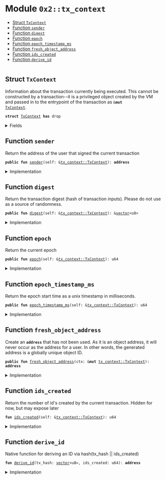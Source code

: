 
<a name="0x2_tx_context"></a>

# Module `0x2::tx_context`



-  [Struct `TxContext`](#0x2_tx_context_TxContext)
-  [Function `sender`](#0x2_tx_context_sender)
-  [Function `digest`](#0x2_tx_context_digest)
-  [Function `epoch`](#0x2_tx_context_epoch)
-  [Function `epoch_timestamp_ms`](#0x2_tx_context_epoch_timestamp_ms)
-  [Function `fresh_object_address`](#0x2_tx_context_fresh_object_address)
-  [Function `ids_created`](#0x2_tx_context_ids_created)
-  [Function `derive_id`](#0x2_tx_context_derive_id)


<pre><code></code></pre>



<a name="0x2_tx_context_TxContext"></a>

## Struct `TxContext`

Information about the transaction currently being executed.
This cannot be constructed by a transaction--it is a privileged object created by
the VM and passed in to the entrypoint of the transaction as <code>&<b>mut</b> <a href="../../dependencies/sui-framework/tx_context.md#0x2_tx_context_TxContext">TxContext</a></code>.


<pre><code><b>struct</b> <a href="../../dependencies/sui-framework/tx_context.md#0x2_tx_context_TxContext">TxContext</a> <b>has</b> drop
</code></pre>



<details>
<summary>Fields</summary>


<dl>
<dt>
<code>sender: <b>address</b></code>
</dt>
<dd>
 The address of the user that signed the current transaction
</dd>
<dt>
<code>tx_hash: <a href="../../dependencies/move-stdlib/vector.md#0x1_vector">vector</a>&lt;u8&gt;</code>
</dt>
<dd>
 Hash of the current transaction
</dd>
<dt>
<code>epoch: u64</code>
</dt>
<dd>
 The current epoch number
</dd>
<dt>
<code>epoch_timestamp_ms: u64</code>
</dt>
<dd>
 Timestamp that the epoch started at
</dd>
<dt>
<code>ids_created: u64</code>
</dt>
<dd>
 Counter recording the number of fresh id's created while executing
 this transaction. Always 0 at the start of a transaction
</dd>
</dl>


</details>

<a name="0x2_tx_context_sender"></a>

## Function `sender`

Return the address of the user that signed the current
transaction


<pre><code><b>public</b> <b>fun</b> <a href="../../dependencies/sui-framework/tx_context.md#0x2_tx_context_sender">sender</a>(self: &<a href="../../dependencies/sui-framework/tx_context.md#0x2_tx_context_TxContext">tx_context::TxContext</a>): <b>address</b>
</code></pre>



<details>
<summary>Implementation</summary>


<pre><code><b>public</b> <b>fun</b> <a href="../../dependencies/sui-framework/tx_context.md#0x2_tx_context_sender">sender</a>(self: &<a href="../../dependencies/sui-framework/tx_context.md#0x2_tx_context_TxContext">TxContext</a>): <b>address</b> {
    self.sender
}
</code></pre>



</details>

<a name="0x2_tx_context_digest"></a>

## Function `digest`

Return the transaction digest (hash of transaction inputs).
Please do not use as a source of randomness.


<pre><code><b>public</b> <b>fun</b> <a href="../../dependencies/sui-framework/tx_context.md#0x2_tx_context_digest">digest</a>(self: &<a href="../../dependencies/sui-framework/tx_context.md#0x2_tx_context_TxContext">tx_context::TxContext</a>): &<a href="../../dependencies/move-stdlib/vector.md#0x1_vector">vector</a>&lt;u8&gt;
</code></pre>



<details>
<summary>Implementation</summary>


<pre><code><b>public</b> <b>fun</b> <a href="../../dependencies/sui-framework/tx_context.md#0x2_tx_context_digest">digest</a>(self: &<a href="../../dependencies/sui-framework/tx_context.md#0x2_tx_context_TxContext">TxContext</a>): &<a href="../../dependencies/move-stdlib/vector.md#0x1_vector">vector</a>&lt;u8&gt; {
    &self.tx_hash
}
</code></pre>



</details>

<a name="0x2_tx_context_epoch"></a>

## Function `epoch`

Return the current epoch


<pre><code><b>public</b> <b>fun</b> <a href="../../dependencies/sui-framework/tx_context.md#0x2_tx_context_epoch">epoch</a>(self: &<a href="../../dependencies/sui-framework/tx_context.md#0x2_tx_context_TxContext">tx_context::TxContext</a>): u64
</code></pre>



<details>
<summary>Implementation</summary>


<pre><code><b>public</b> <b>fun</b> <a href="../../dependencies/sui-framework/tx_context.md#0x2_tx_context_epoch">epoch</a>(self: &<a href="../../dependencies/sui-framework/tx_context.md#0x2_tx_context_TxContext">TxContext</a>): u64 {
    self.epoch
}
</code></pre>



</details>

<a name="0x2_tx_context_epoch_timestamp_ms"></a>

## Function `epoch_timestamp_ms`

Return the epoch start time as a unix timestamp in milliseconds.


<pre><code><b>public</b> <b>fun</b> <a href="../../dependencies/sui-framework/tx_context.md#0x2_tx_context_epoch_timestamp_ms">epoch_timestamp_ms</a>(self: &<a href="../../dependencies/sui-framework/tx_context.md#0x2_tx_context_TxContext">tx_context::TxContext</a>): u64
</code></pre>



<details>
<summary>Implementation</summary>


<pre><code><b>public</b> <b>fun</b> <a href="../../dependencies/sui-framework/tx_context.md#0x2_tx_context_epoch_timestamp_ms">epoch_timestamp_ms</a>(self: &<a href="../../dependencies/sui-framework/tx_context.md#0x2_tx_context_TxContext">TxContext</a>): u64 {
   self.epoch_timestamp_ms
}
</code></pre>



</details>

<a name="0x2_tx_context_fresh_object_address"></a>

## Function `fresh_object_address`

Create an <code><b>address</b></code> that has not been used. As it is an object address, it will never
occur as the address for a user.
In other words, the generated address is a globally unique object ID.


<pre><code><b>public</b> <b>fun</b> <a href="../../dependencies/sui-framework/tx_context.md#0x2_tx_context_fresh_object_address">fresh_object_address</a>(ctx: &<b>mut</b> <a href="../../dependencies/sui-framework/tx_context.md#0x2_tx_context_TxContext">tx_context::TxContext</a>): <b>address</b>
</code></pre>



<details>
<summary>Implementation</summary>


<pre><code><b>public</b> <b>fun</b> <a href="../../dependencies/sui-framework/tx_context.md#0x2_tx_context_fresh_object_address">fresh_object_address</a>(ctx: &<b>mut</b> <a href="../../dependencies/sui-framework/tx_context.md#0x2_tx_context_TxContext">TxContext</a>): <b>address</b> {
    <b>let</b> ids_created = ctx.ids_created;
    <b>let</b> id = <a href="../../dependencies/sui-framework/tx_context.md#0x2_tx_context_derive_id">derive_id</a>(*&ctx.tx_hash, ids_created);
    ctx.ids_created = ids_created + 1;
    id
}
</code></pre>



</details>

<a name="0x2_tx_context_ids_created"></a>

## Function `ids_created`

Return the number of id's created by the current transaction.
Hidden for now, but may expose later


<pre><code><b>fun</b> <a href="../../dependencies/sui-framework/tx_context.md#0x2_tx_context_ids_created">ids_created</a>(self: &<a href="../../dependencies/sui-framework/tx_context.md#0x2_tx_context_TxContext">tx_context::TxContext</a>): u64
</code></pre>



<details>
<summary>Implementation</summary>


<pre><code><b>fun</b> <a href="../../dependencies/sui-framework/tx_context.md#0x2_tx_context_ids_created">ids_created</a>(self: &<a href="../../dependencies/sui-framework/tx_context.md#0x2_tx_context_TxContext">TxContext</a>): u64 {
    self.ids_created
}
</code></pre>



</details>

<a name="0x2_tx_context_derive_id"></a>

## Function `derive_id`

Native function for deriving an ID via hash(tx_hash || ids_created)


<pre><code><b>fun</b> <a href="../../dependencies/sui-framework/tx_context.md#0x2_tx_context_derive_id">derive_id</a>(tx_hash: <a href="../../dependencies/move-stdlib/vector.md#0x1_vector">vector</a>&lt;u8&gt;, ids_created: u64): <b>address</b>
</code></pre>



<details>
<summary>Implementation</summary>


<pre><code><b>native</b> <b>fun</b> <a href="../../dependencies/sui-framework/tx_context.md#0x2_tx_context_derive_id">derive_id</a>(tx_hash: <a href="../../dependencies/move-stdlib/vector.md#0x1_vector">vector</a>&lt;u8&gt;, ids_created: u64): <b>address</b>;
</code></pre>



</details>
